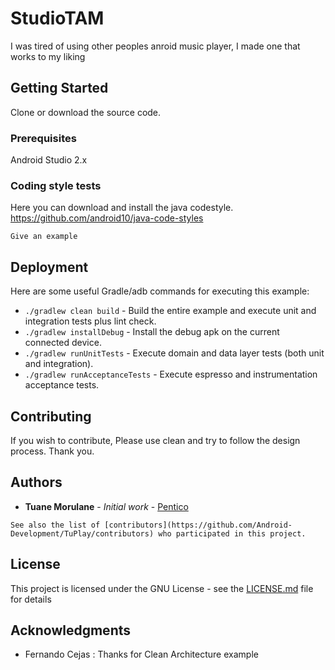 # StudioTAM

I was tired of using other peoples anroid music player, I made one that works to my liking 

## Getting Started

Clone or download the source code.

### Prerequisites

Android Studio 2.x


### Coding style tests

Here you can download and install the java codestyle.
https://github.com/android10/java-code-styles

```
Give an example
```

## Deployment

Here are some useful Gradle/adb commands for executing this example:

 * `./gradlew clean build` - Build the entire example and execute unit and integration tests plus lint check.
 * `./gradlew installDebug` - Install the debug apk on the current connected device.
 * `./gradlew runUnitTests` - Execute domain and data layer tests (both unit and integration).
 * `./gradlew runAcceptanceTests` - Execute espresso and instrumentation acceptance tests.
 

## Contributing
If you wish to contribute, Please use clean and try to follow the design process. Thank you.

## Authors

* **Tuane Morulane** - *Initial work* - [Pentico](https://github.com/Pentico)
```
See also the list of [contributors](https://github.com/Android-Development/TuPlay/contributors) who participated in this project.
```
## License

This project is licensed under the GNU License - see the [LICENSE.md](LICENSE.md) file for details

## Acknowledgments

* Fernando Cejas : Thanks for Clean Architecture example
